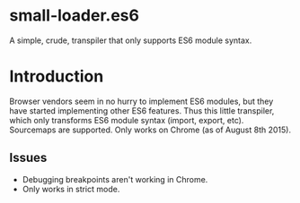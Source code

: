 # small-loader.es6
A simple, crude, transpiler that only supports ES6 module syntax.

# Introduction
Browser vendors seem in no hurry to implement ES6 modules, but they have started implementing other ES6 features.  Thus this little transpiler, which only transforms ES6 module syntax (import, export, etc).  Sourcemaps are supported.  Only works on Chrome (as of August 8th 2015).

## Issues
* Debugging breakpoints aren't working in Chrome.
* Only works in strict mode.




